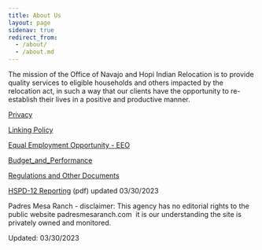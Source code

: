 ```yaml
---
title: About Us
layout: page
sidenav: true
redirect_from:
  - /about/
  - /about.md
---
```


The mission of the Office of Navajo and Hopi Indian Relocation is to provide quality services to eligible households and others impacted by the relocation act, in such a way that our clients have the opportunity to re-establish their lives in a positive and productive manner.

[Privacy]({{site.baseurl}}/privacy)

[Linking Policy]({{site.baseurl}}/policy/Linking-Policy.html)

[Equal Employment Opportunity - EEO]({{site.baseurl}}/eeo)

[Budget\_and\_Performance]({{site.baseurl}}/budget-and-performance/)


[Regulations and Other Documents](https://tinyurl.com/ybte9ant)

[HSPD-12 Reporting]({{site.baseurl}}/assets/documents/about-ONHIR/HSPD-12-Reporting.pdf) (pdf) updated 03/30/2023

Padres Mesa Ranch - disclaimer: This agency has no editorial rights to the public website padresmesaranch.com  it is our understanding the site is privately owned and monitored.

Updated: 03/30/2023

